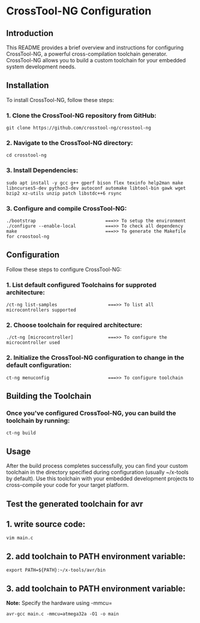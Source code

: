 # CrossTool-NG Configuration

## Introduction

This README provides a brief overview and instructions for configuring CrossTool-NG, a powerful cross-compilation toolchain generator. CrossTool-NG allows you to build a custom toolchain for your embedded system development needs.

## Installation

To install CrossTool-NG, follow these steps:

### 1. Clone the CrossTool-NG repository from GitHub:
    git clone https://github.com/crosstool-ng/crosstool-ng	
    
### 2. Navigate to the CrossTool-NG directory:
    cd crosstool-ng

### 3. Install Dependencies:
    sudo apt install -y gcc g++ gperf bison flex texinfo help2man make libncurses5-dev python3-dev autoconf automake libtool-bin gawk wget bzip2 xz-utils unzip patch libstdc++6 rsync
    
### 3. Configure and compile CrossTool-NG:
    ./bootstrap                          ===>> To setup the environment
    ./configure --enable-local           ===>> To check all dependency
    make                                 ===>> To generate the Makefile for croostool-ng

## Configuration

Follow these steps to configure CrossTool-NG:

### 1. List default configured Toolchains for supproted architecture:
    /ct-ng list-samples                   ===>> To list all microcontrollers supported


### 2. Choose toolchain for required architecture:
    ./ct-ng [microcontroller]             ===>> To configure the microcontroller used    

### 2. Initialize the CrossTool-NG configuration to change in the default configuration:
    ct-ng menuconfig                      ===>> To configure toolchain

## Building the Toolchain

### Once you've configured CrossTool-NG, you can build the toolchain by running:
    ct-ng build

## Usage

After the build process completes successfully, you can find your custom toolchain in the directory specified during configuration (usually ~/x-tools by default). Use this toolchain with your embedded development projects to cross-compile your code for your target platform.

## Test the generated toolchain for avr

## 1. write source code: 
    vim main.c
    
## 2. add toolchain to PATH environment variable:     
    export PATH=${PATH}:~/x-tools/avr/bin

## 3. add toolchain to PATH environment variable: 
  **Note:** Specify the hardware using -mmcu= 
  
    avr-gcc main.c -mmcu=atmega32a -O1 -o main





    


    
